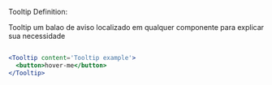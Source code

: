 Tooltip Definition:


Tooltip um balao de aviso localizado em qualquer componente para explicar sua necessidade


```jsx

<Tooltip content='Tooltip example'>
  <button>hover-me</button>
</Tooltip>


```
